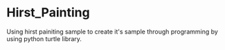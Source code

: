 # Hirst_Painting
Using hirst painiting sample to create it's sample through programming by using python turtle library.
